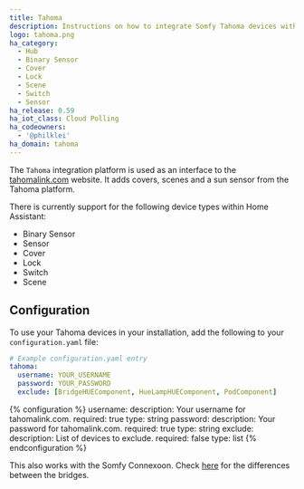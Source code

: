 ```yaml
---
title: Tahoma
description: Instructions on how to integrate Somfy Tahoma devices with Home Assistant.
logo: tahoma.png
ha_category:
  - Hub
  - Binary Sensor
  - Cover
  - Lock
  - Scene
  - Switch
  - Sensor
ha_release: 0.59
ha_iot_class: Cloud Polling
ha_codeowners:
  - '@philklei'
ha_domain: tahoma
---
```


The `Tahoma` integration platform is used as an interface to the [tahomalink.com](https://www.tahomalink.com) website. It adds covers, scenes and a sun sensor from the Tahoma platform.

There is currently support for the following device types within Home Assistant:

- Binary Sensor
- Sensor
- Cover
- Lock
- Switch
- Scene

## Configuration

To use your Tahoma devices in your installation, add the following to your `configuration.yaml` file:

```yaml
# Example configuration.yaml entry
tahoma:
  username: YOUR_USERNAME
  password: YOUR_PASSWORD
  exclude: [BridgeHUEComponent, HueLampHUEComponent, PodComponent]
```

{% configuration %}
username:
  description: Your username for tahomalink.com.
  required: true
  type: string
password:
  description: Your password for tahomalink.com.
  required: true
  type: string
exclude:
  description: List of devices to exclude.
  required: false
  type: list
{% endconfiguration %}

This also works with the Somfy Connexoon. Check [here](https://somfyhouse.freshdesk.com/nl/support/solutions/articles/14000058145-wat-is-het-verschil-tussen-de-tahoma-en-de-connexoon-) for the differences between the bridges.
